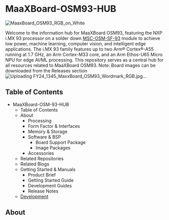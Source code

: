   # MaaXBoard-OSM93-HUB


![MaaxBoard_OSM93_RGB_on_White](https://github.com/user-attachments/assets/92fdf08f-fdc2-4563-8b48-1a33d4816235)

Welcome to the information hub for MaaXBoard OSM93, featuring the NXP i.MX 93 processor on a solder down [MSC-OSM-SF-93](https://embedded.avnet.com/product/msc-osm-sf-imx93/) module to achieve low power, machine learning, computer vision, and intelligent edge applications. The i.MX 93 family features up to two Arm® Cortex®-A55 running at 1.7 GHz, an Arm Cortex-M33 core, and an Arm Ethos-U65 Micro NPU for edge AI/ML processing. This repository serves as a central hub for all resources related to MaaXBoard OSM93.
Note: Board images can be downloaded from the Releases section![Uploading FY24_1345_MaxxBoard_OSM93_Wordmark_RGB.jpg…]()


## Table of Contents 
- MaaXBoard-OSM-93-HUB
  - Table of Contents
  - About
    - Processing
    - Form Factor & Interfaces
    - Memory & Storage
    - Software & BSP
      - Board Support Package
      - Image Packages
    - Accessories
  - Related Repositories
  - Related Blogs
  - Getting Started & Manuals
      - Product Brief
      - Getting Started Guide
      - Development Guides
      - Release Notes
  - [Development](https://github.com/Avnet/MaaXBoard-OSM93-HUB/tree/main/Development)
   
## About

